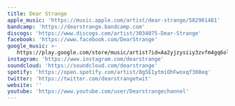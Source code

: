 ```yaml
---
title: Dear Strange
apple_music: 'https://music.apple.com/artist/dear-strange/582981481'
bandcamp: 'https://dearstrange.bandcamp.com'
discogs: 'https://www.discogs.com/artist/3034075-Dear-Strange'
facebook: 'https://www.facebook.com/DearStrange'
google_music: >-
   https://play.google.com/store/music/artist?id=Aa2yjzysiiy3zvfm4gq6olrtrli
instagram: 'https://www.instagram.com/dearstrange'
soundcloud: 'https://soundcloud.com/dearstrange'
spotify: 'https://open.spotify.com/artist/0g5E1ytmiOhFwoxqf308eq'
twitter: 'https://twitter.com/dearstrangetwit'
website: ''
youtube: 'https://www.youtube.com/user/Dearstrangechannel'
---
```

